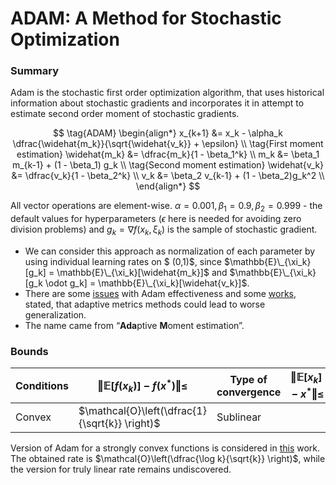 # ADAM: A Method for Stochastic Optimization


### Summary

Adam is the stochastic first order optimization algorithm, that uses
historical information about stochastic gradients and incorporates it in
attempt to estimate second order moment of stochastic gradients.

$$
\tag{ADAM}
\begin{align*}
x_{k+1} &= x_k - \alpha_k \dfrac{\widehat{m_k}}{\sqrt{\widehat{v_k}} + \epsilon} \\
\tag{First moment estimation}
\widehat{m_k} &= \dfrac{m_k}{1 - \beta_1^k} \\
m_k &= \beta_1 m_{k-1} + (1 - \beta_1) g_k \\
\tag{Second moment estimation}
\widehat{v_k} &= \dfrac{v_k}{1 - \beta_2^k} \\
v_k &= \beta_2 v_{k-1} + (1 - \beta_2)g_k^2 \\
\end{align*}
$$

All vector operations are element-wise.
$\alpha = 0.001, \beta_1 = 0.9, \beta_2 = 0.999$ - the default values
for hyperparameters ($\epsilon$ here is needed for avoiding zero
division problems) and $g_k = \nabla f(x_k, \xi_k)$ is the sample of
stochastic gradient.

- We can consider this approach as normalization of each parameter by
  using individual learning rates on \$ (0,1)\$, since
  $\mathbb{E}\_{\xi_k}[g_k] = \mathbb{E}\_{\xi_k}[\widehat{m_k}]$ and
  $\mathbb{E}\_{\xi_k}[g_k \odot g_k] = \mathbb{E}\_{\xi_k}[\widehat{v_k}]$.
- There are some
  [issues](https://www.fast.ai/2018/07/02/adam-weight-decay/) with Adam
  effectiveness and some [works](https://arxiv.org/pdf/1705.08292.pdf),
  stated, that adaptive metrics methods could lead to worse
  generalization.
- The name came from “**Ada**ptive **M**oment estimation”.

### Bounds

| Conditions | $\Vert \mathbb{E} [f(x_k)] - f(x^*)\Vert \leq$ | Type of convergence | $\Vert \mathbb{E}[x_k] - x^* \Vert \leq$ |
|----|----|----|----|
| Convex | $\mathcal{O}\left(\dfrac{1}{\sqrt{k}} \right)$ | Sublinear |  |

Version of Adam for a strongly convex functions is considered in
[this](https://arxiv.org/pdf/1905.02957.pdf) work. The obtained rate is
$\mathcal{O}\left(\dfrac{\log k}{\sqrt{k}} \right)$, while the version
for truly linear rate remains undiscovered.
